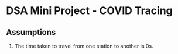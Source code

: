 # DSA Mini Project - COVID Tracing

## Assumptions
1. The time taken to travel from one station to another is 0s.